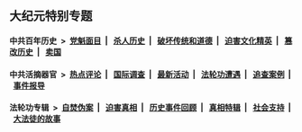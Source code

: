 ## 大纪元特别专题

#### 中共百年历史 &nbsp;>&nbsp; [党魁面目](indexes/nf1176107/README.md?08030430) &nbsp;| &nbsp; [杀人历史](indexes/nf1176106/README.md?08030430) &nbsp;| &nbsp; [破坏传统和道德](indexes/nf1176106/README.md?08030430) &nbsp;| &nbsp; [迫害文化精英](indexes/nf1176111/README.md?08030430) &nbsp;| &nbsp; [篡改历史](indexes/nf1176115/README.md?08030430) &nbsp;| &nbsp; [卖国](indexes/nf1176117/README.md?08030430) 

#### 中共活摘器官 &nbsp;>&nbsp; [热点评论](indexes/nf5879/README.md?08030430) &nbsp;| &nbsp; [国际调查](indexes/nf5947/README.md?08030430) &nbsp;| &nbsp; [最新活动](indexes/nf5883/README.md?08030430) &nbsp;| &nbsp; [法轮功遭遇](indexes/nf5881/README.md?08030430) &nbsp;| &nbsp; [追查案例](indexes/nf5880/README.md?08030430) &nbsp;| &nbsp; [事件报导](indexes/nf5877/README.md?08030430) 

#### 法轮功专辑 &nbsp;>&nbsp; [自焚伪案](indexes/nf5562/README.md?08030430) &nbsp;| &nbsp; [迫害真相](indexes/nf4379/README.md?08030430) &nbsp;| &nbsp; [历史事件回顾](indexes/nf5793/README.md?08030430) &nbsp;| &nbsp; [真相特辑](indexes/nf4389/README.md?08030430) &nbsp;| &nbsp; [社会支持](indexes/nf4386/README.md?08030430) &nbsp;| &nbsp; [大法徒的故事](indexes/nf1147481/README.md?08030430) 


